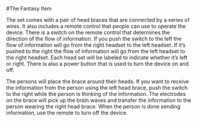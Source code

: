 #The Fantasy Item

The set comes with a pair of head braces that are connected by a series of wires. It also includes a remote control that people can use to operate the device. There is a switch on the remote control that determines the direction of the flow of information. If you push the switch to the left the flow of information will go from the right headset to the left headset. If it’s pushed to the right the flow of information will go from the left headset to the right headset. Each head set will be labeled to indicate whether it’s left or right. There is also a power button that is used to turn the device on and off.

The persons will place the brace around their heads. If you want to receive the information from the person using the left head brace, push the switch to the right while the person is thinking of the information. The electrodes on the brace will pick up the brain waves and transfer the information to the person wearing the right head brace. When the person is done sending information, use the remote to turn off the device.
